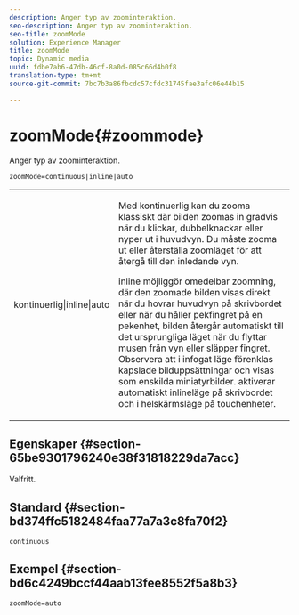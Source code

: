 ```yaml
---
description: Anger typ av zoominteraktion.
seo-description: Anger typ av zoominteraktion.
seo-title: zoomMode
solution: Experience Manager
title: zoomMode
topic: Dynamic media
uuid: fdbe7ab6-47db-46cf-8a0d-085c66d4b0f8
translation-type: tm+mt
source-git-commit: 7bc7b3a86fbcdc57cfdc31745fae3afc06e44b15

---
```



# zoomMode{#zoommode}

Anger typ av zoominteraktion.

`zoomMode=continuous|inline|auto`

<table id="table_E314540D347D47699C04EB80D20C0721"> 
 <tbody> 
  <tr> 
   <td colname="col1"> <p> <span class="codeph"> kontinuerlig|inline|auto </span> </p> </td> 
   <td colname="col2"> <p> <span class="codeph"> Med kontinuerlig </span> kan du zooma klassiskt där bilden zoomas in gradvis när du klickar, dubbelknackar eller nyper ut i huvudvyn. Du måste zooma ut eller återställa zoomläget för att återgå till den inledande vyn. </p> <p> <span class="codeph"> inline </span> möjliggör omedelbar zoomning, där den zoomade bilden visas direkt när du hovrar huvudvyn på skrivbordet eller när du håller pekfingret på en pekenhet, bilden återgår automatiskt till det ursprungliga läget när du flyttar musen från vyn eller släpper fingret. Observera att i <span class="codeph"> infogat </span> läge förenklas kapslade bilduppsättningar och visas som enskilda miniatyrbilder. <span class="codeph"> aktiverar automatiskt </span> inlineläge på skrivbordet och i helskärmsläge på touchenheter. </p> </td> 
  </tr> 
 </tbody> 
</table>

## Egenskaper {#section-65be9301796240e38f31818229da7acc}

Valfritt.

## Standard {#section-bd374ffc5182484faa77a7a3c8fa70f2}

`continuous`

## Exempel {#section-bd6c4249bccf44aab13fee8552f5a8b3}

`zoomMode=auto`
